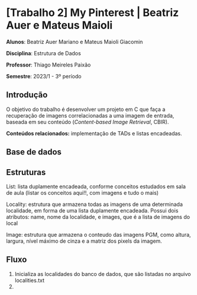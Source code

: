 # [Trabalho 2] My Pinterest | Beatriz Auer e Mateus Maioli

**Alunos**: Beatriz Auer Mariano e Mateus Maioli Giacomin

**Disciplina**: Estrutura de Dados

**Professor**: Thiago Meireles Paixão

**Semestre**: 2023/1 - 3º período

## Introdução

O objetivo do trabalho é desenvolver um projeto em C que faça a recuperação de imagens correlacionadas a uma imagem de entrada, baseada em seu conteúdo (*Content-based Image Retrieval*, CBIR).

**Conteúdos relacionados:** implementação de TADs e listas encadeadas.

## Base de dados

## Estruturas
List: lista duplamente encadeada, conforme conceitos estudados em sala de aula (listar os conceitos aqui!!, com imagens e tudo o mais)

Locality: estrutura que armazena todas as imagens de uma determinada localidade, em forma de uma lista duplamente encadeada. Possui dois atributos: name, nome da localidade, e images, que é a lista de imagens do local

Image: estrutura que armazena o conteudo das imagens PGM, como altura, largura, nível máximo de cinza e a matriz dos pixels da imagem.

## Fluxo
1. Inicializa as localidades do banco de dados, que são listadas no arquivo localities.txt
2. 